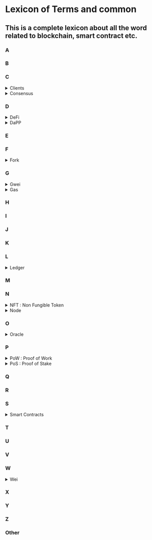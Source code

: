 
# Lexicon of Terms and common 

## This is a complete lexicon about all the word related to blockchain, smart contract etc.

### A

### B

### C 

<details><summary>Clients</summary>
<p>A client is an implementation of Ethereum that verifies data against the protocol rules and keeps the network secure.</p>
</details>

<details><summary>Consensus</summary>
<p>It is the mechanism used to agree on the state of the blockchain</p>
</details>

### D

<details><summary>DeFi</summary>
<p>Decentralized finance</p>
</details>

<details><summary>DaPP</summary>
<p>Decentralized Applications</p>
</details>


### E

### F

<details><summary>Fork</summary>
<p>A fork happens whenever a community makes a change to the blockchain’s protocol, or basic set of rules.</p>
</details>

### G

<details><summary>Gwei</summary>
<p></p>
</details>

<details><summary>Gas</summary>
<p>the unit that measures the amount of computational effort required to execute specific operations on the Ethereum network.</p>
</details>

### H

### I
### J
### K
### L

<details><summary>Ledger</summary>
<p>a digital file that tracks all the transactions. The ledger file is not stored in a central entity server, like a bank, or in a single data centre.</p>
</details>

### M

### N
<details><summary>NFT : Non Fungible Token</summary>
<p>financial security consisting of digital data stored in a blockchain, a form of distributed ledger.</p>
</details>

<details><summary>Node</summary>
<p>A "node" is any instance of Ethereum client software that is connected to other computers also running Ethereum software, forming a network.</p>
</details>

### O


<details><summary>Oracle</summary>
<p>An oracle is a bridge between the blockchain and the real world. They act as on-chain APIs you can query to get information into your smart contracts. This could be anything from price information to weather reports. Oracles can also be bi-directional, used to "send" data out to the real world.</p>
</details>

### P

<details><summary>PoW : Proof of Work</summary>
<p>Proof-of-work is the mechanism that allows the decentralized Ethereum network to come to consensus, or agree on things like account balances and the order of transactions. This prevents users from "double spending" their coins and ensures that the Ethereum chain is tremendously difficult to attack or manipulate</p>
</details>

<details><summary>PoS : Proof of Stake</summary>
<p>Proof-of-stake is a type of consensus mechanism used by blockchains to achieve distributed consensus. In proof-of-work, miners prove they have capital at risk by expending energy. In proof-of-stake, validators explicitly stake capital in the form of ether into a smart contract on Ethereum. This staked ether then acts as collateral that can be destroyed if the validator behaves dishonestly or lazily. The validator is then responsible for checking that new blocks propagated over the network are valid and occasionally creating and propagating new blocks themselves.</p>
</details>


### Q

### R

### S

<details><summary>Smart Contracts</summary>
<p>programs stored on a blockchain that run when predetermined conditions are met.</p>
</details>

### T
### U
### V
### W

<details><summary>Wei</summary>
<p></p>
</details>

### X
### Y
### Z

### Other
